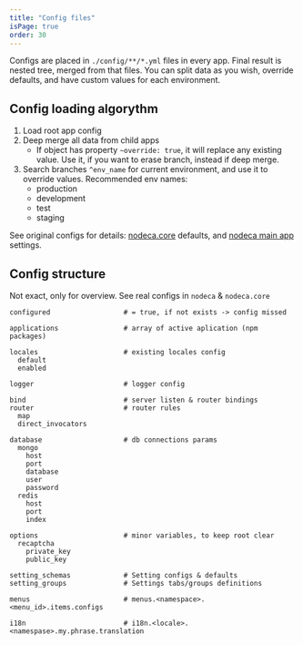 ```yaml
---
title: "Config files"
isPage: true
order: 30
---
```


Configs are placed in `./config/**/*.yml` files in every app. Final result is
nested tree, merged from that files. You can split data as you wish, override
defaults, and have custom values for each environment.

Config loading algorythm
------------------------

1. Load root app config
2. Deep merge all data from child apps
   - If object has property `~override: true`, it will replace any existing
     value. Use it, if you want to erase branch, instead if deep merge.
3. Search branches `^env_name` for current environment, and use it to override
   values. Recommended env names:
   - production
   - development
   - test
   - staging

See original configs for details:
[nodeca.core](https://github.com/nodeca/nodeca.core/tree/master/config) defaults,
and [nodeca main app](https://github.com/nodeca/nodeca/tree/master/config)
settings.


Сonfig structure
----------------

Not exact, only for overview. See real configs in `nodeca` & `nodeca.core`

``` none
configured                  # = true, if not exists -> config missed

applications                # array of active aplication (npm packages)

locales                     # existing locales config
  default
  enabled

logger                      # logger config

bind                        # server listen & router bindings
router                      # router rules
  map
  direct_invocators

database                    # db connections params
  mongo
    host
    port
    database
    user
    password
  redis
    host
    port
    index

options                     # minor variables, to keep root clear
  recaptcha
    private_key
    public_key

setting_schemas             # Setting configs & defaults
setting_groups              # Settings tabs/groups definitions

menus                       # menus.<namespace>.<menu_id>.items.configs

i18n                        # i18n.<locale>.<namespase>.my.phrase.translation
```
